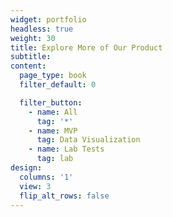 ```yaml
---
widget: portfolio
headless: true
weight: 30
title: Explore More of Our Product
subtitle:
content:
  page_type: book
  filter_default: 0

  filter_button:
    - name: All
      tag: '*'
    - name: MVP
      tag: Data Visualization
    - name: Lab Tests
      tag: lab
design:
  columns: '1'
  view: 3
  flip_alt_rows: false
---
```

